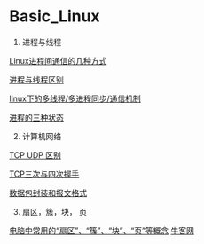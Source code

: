 # Basic_Linux

1. 进程与线程

[Linux进程间通信的几种方式]( https://blog.csdn.net/gatieme/article/details/50908749)

[进程与线程区别](https://blog.csdn.net/mxsgoden/article/details/8821936)

[linux下的多线程/多进程同步/通信机制](https://blog.csdn.net/kingcat666/article/details/75269593)

[进程的三种状态](http://www.cnblogs.com/Carrie-0173/p/6357742.html)

2. 计算机网络

[TCP UDP 区别](http://blog.51cto.com/feinibuke/340272)

[TCP三次与四次握手](https://blog.csdn.net/whuslei/article/details/6667471)

[数据包封装和报文格式](https://blog.csdn.net/wenqian1991/article/details/44042677)

3. 扇区，簇，块， 页

[电脑中常用的“扇区”、“簇”、“块”、“页”等概念](https://www.i3geek.com/archives/1275)
[牛客网](https://www.nowcoder.com/questionTerminal/5aa3d127c22d49b4a1178d9c65c9f0e2)
